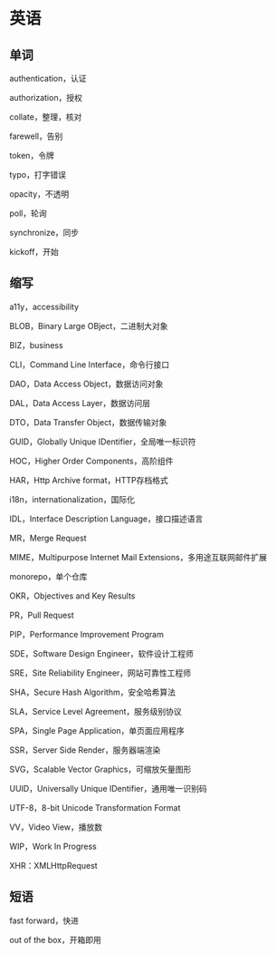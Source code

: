 # 英语

## 单词

authentication，认证

authorization，授权

collate，整理，核对

farewell，告别

token，令牌

typo，打字错误

opacity，不透明

poll，轮询

synchronize，同步

kickoff，开始

## 缩写

a11y，accessibility

BLOB，Binary Large OBject，二进制大对象

BIZ，business

CLI，Command Line Interface，命令行接口

DAO，Data Access Object，数据访问对象

DAL，Data Access Layer，数据访问层

DTO，Data Transfer Object，数据传输对象

GUID，Globally Unique IDentifier，全局唯一标识符

HOC，Higher Order Components，高阶组件

HAR，Http Archive format，HTTP存档格式

i18n，internationalization，国际化

IDL，Interface Description Language，接口描述语言

MR，Merge Request

MIME，Multipurpose Internet Mail Extensions，多用途互联网邮件扩展

monorepo，单个仓库

OKR，Objectives and Key Results

PR，Pull Request

PIP，Performance Improvement Program

SDE，Software Design Engineer，软件设计工程师

SRE，Site Reliability Engineer，网站可靠性工程师

SHA，Secure Hash Algorithm，安全哈希算法

SLA，Service Level Agreement，服务级别协议

SPA，Single Page Application，单页面应用程序

SSR，Server Side Render，服务器端渲染

SVG，Scalable Vector Graphics，可缩放矢量图形

UUID，Universally Unique IDentifier，通用唯一识别码

UTF-8，8-bit Unicode Transformation Format

VV，Video View，播放数

WIP，Work In Progress

XHR：XMLHttpRequest

## 短语

fast forward，快进

out of the box，开箱即用

